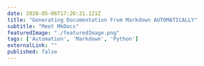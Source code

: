 ```yaml
---
date: 2020-05-06T17:26:21.121Z
title: "Generating Documentation From Markdown AUTOMATICALLY" 
subtitle: "Meet MkDocs"
featuredImage: "./featuredImage.png"
tags: ['Automation', 'Markdown', 'Python']
externalLink: ""
published: false
---
```


